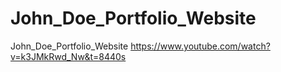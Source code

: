 # John_Doe_Portfolio_Website

John_Doe_Portfolio_Website
https://www.youtube.com/watch?v=k3JMkRwd_Nw&t=8440s
